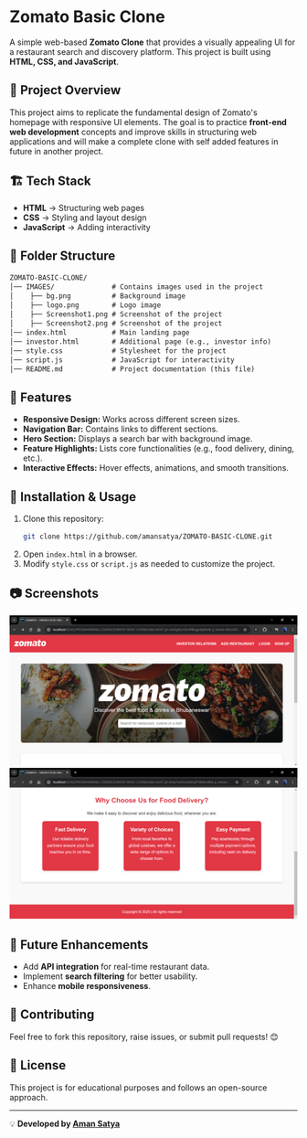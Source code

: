 # Zomato Basic Clone

A simple web-based **Zomato Clone** that provides a visually appealing UI for a restaurant search and discovery platform. This project is built using **HTML, CSS, and JavaScript**.

## 📌 Project Overview
This project aims to replicate the fundamental design of Zomato's homepage with responsive UI elements. 
The goal is to practice **front-end web development** concepts and improve skills in structuring web applications and will make a complete 
clone with self added features in future in another project.

## 🏗️ Tech Stack
- **HTML** → Structuring web pages
- **CSS** → Styling and layout design
- **JavaScript** → Adding interactivity

## 📁 Folder Structure
```
ZOMATO-BASIC-CLONE/
│── IMAGES/              # Contains images used in the project
│    ├── bg.png          # Background image
│    ├── logo.png        # Logo image
│    ├── Screenshot1.png # Screenshot of the project
│    ├── Screenshot2.png # Screenshot of the project
│── index.html           # Main landing page
│── investor.html        # Additional page (e.g., investor info)
│── style.css            # Stylesheet for the project
│── script.js            # JavaScript for interactivity
│── README.md            # Project documentation (this file)
```

## 🌟 Features
- **Responsive Design:** Works across different screen sizes.
- **Navigation Bar:** Contains links to different sections.
- **Hero Section:** Displays a search bar with background image.
- **Feature Highlights:** Lists core functionalities (e.g., food delivery, dining, etc.).
- **Interactive Effects:** Hover effects, animations, and smooth transitions.

## 🚀 Installation & Usage
1. Clone this repository:
   ```sh
   git clone https://github.com/amansatya/ZOMATO-BASIC-CLONE.git
   ```
2. Open `index.html` in a browser.
3. Modify `style.css` or `script.js` as needed to customize the project.

## 📷 Screenshots
![Project Screenshot 1](IMAGES/Screenshot1.png)  
![Project Screenshot 2](IMAGES/Screenshot2.png)

## 🎯 Future Enhancements
- Add **API integration** for real-time restaurant data.
- Implement **search filtering** for better usability.
- Enhance **mobile responsiveness**.

## 🤝 Contributing
Feel free to fork this repository, raise issues, or submit pull requests! 😊

## 📜 License
This project is for educational purposes and follows an open-source approach.

---
💡 **Developed by [Aman Satya](https://github.com/amansatya)**

